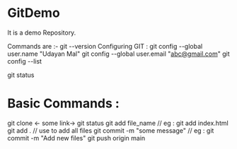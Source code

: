 # GitDemo
It is a demo Repository.

Commands are :-
git --version
Configuring GIT :
git config --global user.name "Udayan Mal"
git config --global user.email "abc@gmail.com"
git config --list

git status

# Basic Commands :
git clone <- some link->
git status
git add file_name  // eg : git add index.html
git add . // use to add all files
git commit -m "some message" // eg : git commit -m "Add new files"
git push origin main

